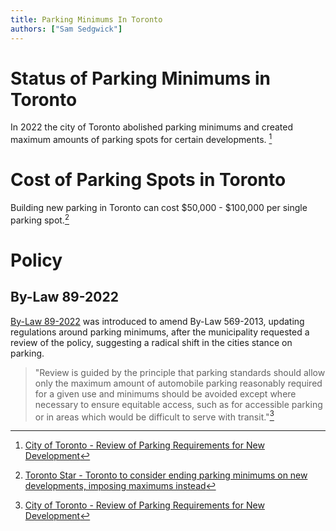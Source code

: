 ```yaml
---
title: Parking Minimums In Toronto
authors: ["Sam Sedgwick"]
---
```

# Status of Parking Minimums in Toronto
In 2022 the city of Toronto abolished parking minimums and created maximum amounts of parking spots for certain developments. [^1]

# Cost of Parking Spots in Toronto
Building new parking in Toronto can cost $50,000 - $100,000 per single parking spot.[^2]

# Policy
## By-Law 89-2022

[By-Law 89-2022](https://www.toronto.ca/legdocs/bylaws/2022/law0089.pdf) was introduced to amend By-Law 569-2013, updating regulations around parking minimums, after the municipality requested a review of the policy, suggesting a radical shift in the cities stance on parking. 

>"Review is guided by the principle that parking standards should allow only the maximum amount of automobile parking reasonably required for a given use and minimums should be avoided except where necessary to ensure equitable access, such as for accessible parking or in areas which would be difficult to serve with transit."[^1]

[^1]: [City of Toronto - Review of Parking Requirements for New Development](https://www.toronto.ca/city-government/planning-development/planning-studies-initiatives/review-of-parking-requirements-for-new-development/#:~:text=The%20Review%20is%20guided%20by,difficult%20to%20serve%20with%20transit.)
[^2]: [Toronto Star - Toronto to consider ending parking minimums on new developments, imposing maximums instead](https://www.thestar.com/news/gta/toronto-to-consider-ending-parking-minimums-on-new-developments-imposing-maximums-instead/article_bf951cc8-7b75-50c0-8b99-df8295ae5621.html)
